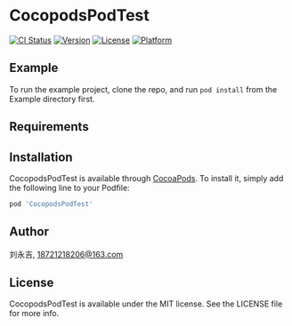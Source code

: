 # CocopodsPodTest

[![CI Status](https://img.shields.io/travis/刘永吉/CocopodsPodTest.svg?style=flat)](https://travis-ci.org/刘永吉/CocopodsPodTest)
[![Version](https://img.shields.io/cocoapods/v/CocopodsPodTest.svg?style=flat)](https://cocoapods.org/pods/CocopodsPodTest)
[![License](https://img.shields.io/cocoapods/l/CocopodsPodTest.svg?style=flat)](https://cocoapods.org/pods/CocopodsPodTest)
[![Platform](https://img.shields.io/cocoapods/p/CocopodsPodTest.svg?style=flat)](https://cocoapods.org/pods/CocopodsPodTest)

## Example

To run the example project, clone the repo, and run `pod install` from the Example directory first.

## Requirements

## Installation

CocopodsPodTest is available through [CocoaPods](https://cocoapods.org). To install
it, simply add the following line to your Podfile:

```ruby
pod 'CocopodsPodTest'
```

## Author

刘永吉, 18721218206@163.com

## License

CocopodsPodTest is available under the MIT license. See the LICENSE file for more info.
